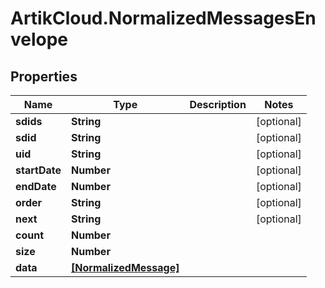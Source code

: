 # ArtikCloud.NormalizedMessagesEnvelope

## Properties
Name | Type | Description | Notes
------------ | ------------- | ------------- | -------------
**sdids** | **String** |  | [optional] 
**sdid** | **String** |  | [optional] 
**uid** | **String** |  | [optional] 
**startDate** | **Number** |  | [optional] 
**endDate** | **Number** |  | [optional] 
**order** | **String** |  | [optional] 
**next** | **String** |  | [optional] 
**count** | **Number** |  | 
**size** | **Number** |  | 
**data** | [**[NormalizedMessage]**](NormalizedMessage.md) |  | 



